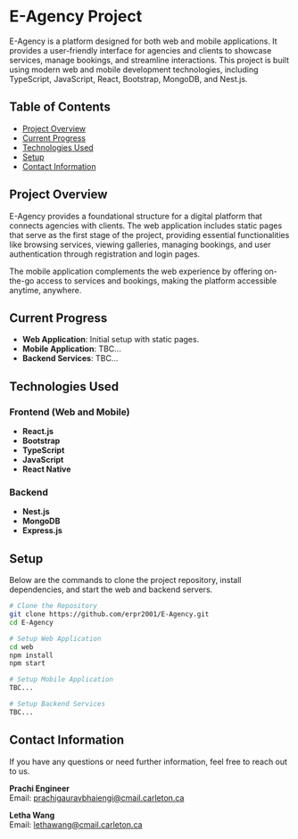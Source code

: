 # E-Agency Project

E-Agency is a platform designed for both web and mobile applications. It provides a user-friendly interface for agencies and clients to showcase services, manage bookings, and streamline interactions. This project is built using modern web and mobile development technologies, including TypeScript, JavaScript, React, Bootstrap, MongoDB, and Nest.js.

## Table of Contents

- [Project Overview](#project-overview)
- [Current Progress](#current-progress)
- [Technologies Used](#technologies-used)
- [Setup](#setup)
- [Contact Information](#contact-information)

## Project Overview

E-Agency provides a foundational structure for a digital platform that connects agencies with clients. The web application includes static pages that serve as the first stage of the project, providing essential functionalities like browsing services, viewing galleries, managing bookings, and user authentication through registration and login pages.

The mobile application complements the web experience by offering on-the-go access to services and bookings, making the platform accessible anytime, anywhere.

## Current Progress

- **Web Application**: Initial setup with static pages.
- **Mobile Application**: TBC...
- **Backend Services**: TBC...

## Technologies Used

### Frontend (Web and Mobile)

- **React.js**
- **Bootstrap**
- **TypeScript**
- **JavaScript**
- **React Native**

### Backend

- **Nest.js**
- **MongoDB**
- **Express.js**

## Setup

Below are the commands to clone the project repository, install dependencies, and start the web and backend servers.

```bash
# Clone the Repository
git clone https://github.com/erpr2001/E-Agency.git
cd E-Agency

# Setup Web Application
cd web
npm install
npm start

# Setup Mobile Application
TBC...

# Setup Backend Services
TBC...

```

## Contact Information

If you have any questions or need further information, feel free to reach out to us.

**Prachi Engineer**  
Email: [prachigauravbhaiengi@cmail.carleton.ca](mailto:prachigauravbhaiengi@cmail.carleton.ca)

**Letha Wang**  
Email: [lethawang@cmail.carleton.ca](mailto:lethawang@cmail.carleton.ca)
